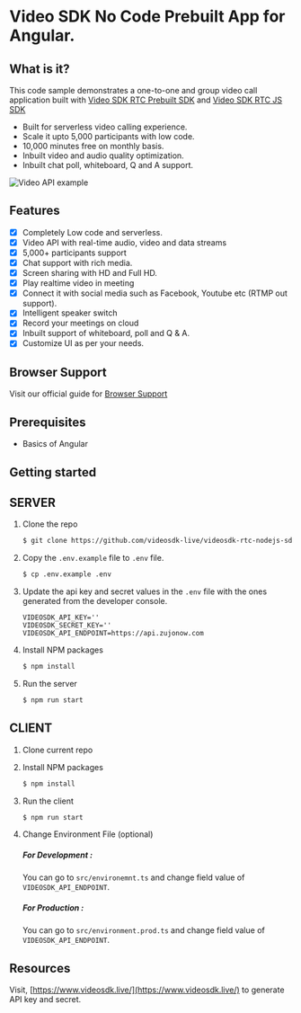 # Video SDK No Code Prebuilt App for Angular.

## What is it?

This code sample demonstrates a one-to-one and group video call application built with [Video SDK RTC Prebuilt SDK](https://docs.videosdk.live/docs/realtime-communication/sdk-reference/prebuilt-sdk-js/setup) and [Video SDK RTC JS SDK](https://docs.videosdk.live/docs/realtime-communication/sdk-reference/javascript-sdk/setup)

- Built for serverless video calling experience.
- Scale it upto 5,000 participants with low code.
- 10,000 minutes free on monthly basis.
- Inbuilt video and audio quality optimization.
- Inbuilt chat poll, whiteboard, Q and A support.

![Video API example](https://raw.githubusercontent.com/videosdk-live/videosdk-rtc-js-prebuilt-embedded-example/master/public/prebuilt.jpg)

## Features

- [x] Completely Low code and serverless.
- [x] Video API with real-time audio, video and data streams
- [x] 5,000+ participants support
- [x] Chat support with rich media.
- [x] Screen sharing with HD and Full HD.
- [x] Play realtime video in meeting
- [x] Connect it with social media such as Facebook, Youtube etc (RTMP out support).
- [x] Intelligent speaker switch
- [x] Record your meetings on cloud
- [x] Inbuilt support of whiteboard, poll and Q & A.
- [x] Customize UI as per your needs.

## Browser Support

Visit our official guide for [Browser Support](https://docs.videosdk.live/docs/realtime-communication/see-also/device-browser-support)

## Prerequisites

- Basics of Angular

## Getting started

## SERVER

1. Clone the repo

   ```sh
   $ git clone https://github.com/videosdk-live/videosdk-rtc-nodejs-sdk-example
   ```

2. Copy the `.env.example` file to `.env` file.

   ```sh
   $ cp .env.example .env
   ```

3. Update the api key and secret values in the `.env` file with the ones generated from the developer console.

   ```
   VIDEOSDK_API_KEY=''
   VIDEOSDK_SECRET_KEY=''
   VIDEOSDK_API_ENDPOINT=https://api.zujonow.com
   ```

4. Install NPM packages

   ```sh
   $ npm install
   ```

5. Run the server

   ```sh
   $ npm run start
   ```

## CLIENT

1. Clone current repo

2. Install NPM packages

   ```sh
   $ npm install
   ```

3. Run the client

   ```sh
   $ npm run start
   ```
   
4. Change Environment File (optional)
   ##### For Development :
   You can go to `src/environemnt.ts` and change field value of `VIDEOSDK_API_ENDPOINT`.

   ##### For Production :
   You can go to `src/environment.prod.ts` and change field value of `VIDEOSDK_API_ENDPOINT`.

## Resources

Visit, [https://www.videosdk.live/](https://www.videosdk.live/) to generate API key and secret.
